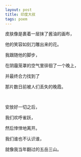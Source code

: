 ```yaml
---
layout: post
title: 印度大叔
tags: poem
---
```



皮肤像是裹着一层抹了酱油的画布，

他的笑容如刻刀雕出来的花。

我跟随他的脚步，

在阴霾笼罩的空气里徘徊了一个晚上，

并最终合力找到了

那片数日前被人们丢失的晚霞。

<br>

安放好一切之后，

我们欢呼雀跃，

然后悻悻地离开。

我们谁也不认识谁，

就像我当年翻过的五岳三山。


